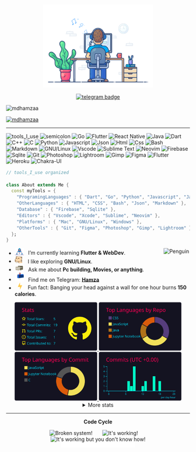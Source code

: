 <div align="center" width="50">

<!-- <img src="https://github.com/mdhamzaa/mdhamzaa/blob/main/images/hellocoders_rounded.gif?raw=true" href="https://github.com/mdhamzaa" alt="Hello Coders" width="70%"/> <br> -->

<img src="https://github.com/mdhamzaa/mdhamzaa/blob/main/images/dev-working_rounded.gif?raw=true" href="https://github.com/mdhamzaa" alt="CoDiNg RocKs"  width="60%"/><br>



[![telegram badge](https://img.shields.io/badge/mdhamzaa-grey?style=flat&logo=telegram)](https://t.me/spxd007) <br>

<p align="left"> <img src="https://komarev.com/ghpvc/?username=mdhamzaa&label=Profile%20views&color=0e75b6&style=flat" alt="mdhamzaa" /> </p>

<p align="left"> <a href="https://github.com/ryo-ma/github-profile-trophy"><img src="https://github-profile-trophy.vercel.app/?username=mdhamzaa&theme=juicyfresh&no-frame=true" alt="mdhamzaa" /></a> </p>

</div>

<hr></hr>

![tools_I_use](https://img.shields.io/badge/-%F0%9F%9A%80%20Tools%20I%20use-orange)
![semicolon](https://img.shields.io/badge/-%3A-orange)
![Go](https://img.shields.io/badge/go-%2300ADD8.svg?style=flat&logo=go&logoColor=white)
![Flutter](https://img.shields.io/badge/Flutter-%2302569B.svg?style=flat&logo=Flutter&logoColor=white)
![React Native](https://img.shields.io/badge/react_native-%2320232a.svg?style=flat&logo=react&logoColor=%2361DAFB)
![Java](https://img.shields.io/badge/Java-ED8B00?style=flat&logo=java&logoColor=white)
![Dart](https://img.shields.io/badge/Dart-0175C2?style=flat&logo=dart&logoColor=white)
![C++](https://img.shields.io/badge/C%2B%2B-00599C?style=flat&logo=c%2B%2B&logoColor=white)
![C](https://img.shields.io/badge/C-00599C?style=flat&logo=c&logoColor=white)
![Python](https://img.shields.io/badge/Python-FFD43B?style=flat&logo=python&logoColor=darkgreen)
![Javascript](https://img.shields.io/badge/JavaScript-323330?style=flat&logo=javascript&logoColor=F7DF1E)
![Json](https://img.shields.io/badge/json-5E5C5C?style=flat&logo=json&logoColor=white)
![Html](https://img.shields.io/badge/HTML5-E34F26?style=flat&logo=html5&logoColor=white)
![Css](https://img.shields.io/badge/CSS3-1572B6?style=flat&logo=css3&logoColor=white)
![Bash](https://img.shields.io/badge/GNU%20Bash-4EAA25?style=flat&logo=GNU%20Bash&logoColor=white)
![Markdown](https://img.shields.io/badge/Markdown-000000?style=flat&logo=markdown&logoColor=white)
![GNU/Linux](https://img.shields.io/badge/Linux-FCC624?style=flat&logo=linux&logoColor=black)
![Vscode](https://img.shields.io/badge/Visual_Studio_Code-0078D4?style=flat&logo=visual%20studio%20code&logoColor=white)
![Sublime Text](https://img.shields.io/badge/sublime_text-%23575757.svg?&style=flat&logo=sublime-text&logoColor=important)
![Neovim](https://img.shields.io/badge/NeoVim-%2357A143.svg?&style=flat&logo=neovim&logoColor=white)
![Firebase](https://img.shields.io/badge/firebase-ffca28?style=flat&logo=firebase&logoColor=black)
![Sqlite](https://img.shields.io/badge/SQLite-07405E?style=flat&logo=sqlite&logoColor=white)
![Git](https://img.shields.io/badge/GIT-E44C30?style=flat&logo=git&logoColor=white)
![Photoshop](https://img.shields.io/badge/Adobe%20Photoshop-31A8FF?style=flat&logo=Adobe%20Photoshop&logoColor=black)
![Lightroom](https://img.shields.io/badge/Adobe%20Lightroom-31A8FF?style=flat&logo=Adobe%20Lightroom&logoColor=white)
![Gimp](https://img.shields.io/badge/gimp-5C5543?style=flat&logo=gimp&logoColor=white)
![Figma](https://img.shields.io/badge/Figma-F24E1E?style=flat&logo=figma&logoColor=white)
![Flutter](https://img.shields.io/badge/Flutter-02569B?style=flat&logo=flutter&logoColor=white)
![Heroku](https://img.shields.io/badge/Heroku-430098?style=flat&logo=heroku&logoColor=white)
![Chakra-UI](https://img.shields.io/badge/Chakra--UI-319795?style=flat&logo=chakra-ui&logoColor=white)

```dart
// tools_I_use organized

class About extends Me {
  const myTools = {
    "ProgramingLanguages" : { "Dart", "Go", "Python", "Javascript", "Java", "c++" },
    "OtherLanguages" : { "HTML", "CSS", "Bash", "Json", "Markdown" },
    "Database" : { "Firebase", "Sqlite" },
    "Editors" : { "Vscode", "Xcode", "Sublime", "Neovim" },
    "Platforms" : { "Mac", "GNU/Linux", "Windows" },
    "OtherTools" : { "Git", "Figma", "Photoshop", "Gimp", "Lightroom" }
  };
}
```

- <img alt="GIF" src="https://github.com/mdhamzaa/mdhamzaa/blob/main/images/Developer.gif" width="25" /> &nbsp; I’m currently learning **Flutter & WebDev**. <img align="right" src="https://raw.githubusercontent.com/Tarikul-Islam-Anik/Animated-Fluent-Emojis/master/Emojis/Animals/Penguin.png" alt="Penguin" width="15%" /><br>
- <img src="https://github.com/mdhamzaa/mdhamzaa/blob/main/images/hyperkitty.gif?raw=true" width="20" />&nbsp;&nbsp;&nbsp; I like exploring **GNU/Linux**. <br>
- <img src="https://github.com/mdhamzaa/mdhamzaa/blob/main/images/message.gif?raw=true" width="25" />&nbsp;&nbsp; Ask me about **Pc building, Movies, or anything**. <br>
- <img src="https://github.com/mdhamzaa/mdhamzaa/blob/main/images/letterbox.gif?raw=true" width="25" /> &nbsp; Find me on Telegram: **[Hamza](https://t.me/mdhamzaa)**<br>
- &nbsp;&nbsp;<img src="https://github.com/mdhamzaa/mdhamzaa/blob/main/images/lightning.gif?raw=true" width="12" />&nbsp;&nbsp;&nbsp;&nbsp;Fun fact: Banging your head against a wall for one hour burns **150 calories**.<br>

<div align="center" >
<a  href="https://github.com/mdhamzaa">

<img src="https://raw.githubusercontent.com/mdhamzaa/profile-card/master/profile-summary-card-output/2077/3-stats.svg" width="45%">
<img src="https://raw.githubusercontent.com/mdhamzaa/profile-card/master/profile-summary-card-output/2077/1-repos-per-language.svg" width="45%">
<img src="https://raw.githubusercontent.com/mdhamzaa/profile-card/master/profile-summary-card-output/2077/2-most-commit-language.svg" width="45%">
<img src="https://raw.githubusercontent.com/mdhamzaa/profile-card/master/profile-summary-card-output/2077/4-productive-time.svg" width="45%">

</a>

<details>
  <summary>More stats</summary>
  
<img align="center" src="https://raw.githubusercontent.com/mdhamzaa/profile-card/master/profile-summary-card-output/2077/0-profile-details.svg" >

</details>
  
<hr></hr>

**Code Cycle**<br>

<img src="https://raw.githubusercontent.com/Tarikul-Islam-Anik/Animated-Fluent-Emojis/master/Emojis/Smilies/Face%20with%20Spiral%20Eyes.png" width="10%" alt="Broken system!"/>
&nbsp;&nbsp;&nbsp;&nbsp;&nbsp;
<img src="https://raw.githubusercontent.com/Tarikul-Islam-Anik/Animated-Fluent-Emojis/master/Emojis/Smilies/Relieved%20Face.png" width="10%" alt="It's working!"/>
&nbsp;&nbsp;&nbsp;&nbsp;&nbsp;
<img src="https://raw.githubusercontent.com/Tarikul-Islam-Anik/Animated-Fluent-Emojis/master/Emojis/Smilies/Astonished%20Face.png" width="10%" alt="It's working but you don't know how!"/><br>

<img src="https://github.com/mdhamzaa/mdhamzaa/blob/main/images/this_page_is.gif?raw=true"  width="40%">

</div>
